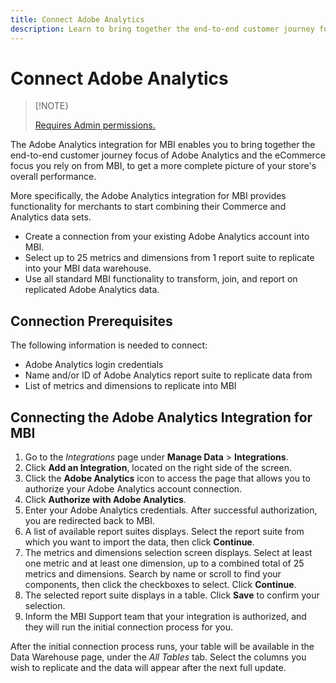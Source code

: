 ```yaml
---
title: Connect Adobe Analytics
description: Learn to bring together the end-to-end customer journey focus of Adobe Analytics and the eCommerce focus you rely on from MBI.
---
```


# Connect Adobe Analytics

>[!NOTE}
>
>[Requires Admin permissions.](../../../administrator/user-management/user-management.md)

The Adobe Analytics integration for MBI enables you to bring together the end-to-end customer journey focus of Adobe Analytics and the eCommerce focus you rely on from MBI, to get a more complete picture of your store's overall performance.

More specifically, the Adobe Analytics integration for MBI provides functionality for merchants to start combining their Commerce and Analytics data sets.
- Create a connection from your existing Adobe Analytics account into MBI.
- Select up to 25 metrics and dimensions from 1 report suite to replicate into your MBI data warehouse.
- Use all standard MBI functionality to transform, join, and report on replicated Adobe Analytics data.

## Connection Prerequisites

The following information is needed to connect:
- Adobe Analytics login credentials
- Name and/or ID of Adobe Analytics report suite to replicate data from
- List of metrics and dimensions to replicate into MBI

## Connecting the Adobe Analytics Integration for MBI

1. Go to the _Integrations_ page under **Manage Data** > **Integrations**.
1. Click **Add an Integration**, located on the right side of the screen.
1. Click the **Adobe Analytics** icon to access the page that allows you to authorize your Adobe Analytics account connection.
1. Click **Authorize with Adobe Analytics**.
1. Enter your Adobe Analytics credentials. After successful authorization, you are redirected back to MBI.
1. A list of available report suites displays. Select the report suite from which you want to import the data, then click **Continue**.
1. The metrics and dimensions selection screen displays. Select at least one metric and at least one dimension, up to a combined total of 25 metrics and dimensions. Search by name or scroll to find your components, then click the checkboxes to select. Click **Continue**.
1. The selected report suite displays in a table. Click **Save** to confirm your selection.
1. Inform the MBI Support team that your integration is authorized, and they will run the initial connection process for you.

After the initial connection process runs, your table will be available in the Data Warehouse page, under the *All Tables* tab. Select the columns you wish to replicate and the data will appear after the next full update.